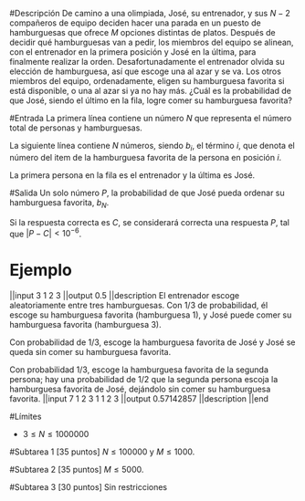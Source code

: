 #Descripción
De camino a una olimpiada, José, su entrenador, y sus $N-2$ compañeros de equipo deciden hacer una parada en un puesto de hamburguesas que ofrece $M$ opciones distintas de platos. Después de decidir qué hamburguesas van a pedir, los miembros del equipo se alinean, con el entrenador en la primera posición y José en la última, para finalmente realizar la orden. Desafortunadamente el entrenador olvida su elección de hamburguesa, así que escoge una al azar y se va. Los otros miembros del equipo, ordenadamente, eligen su hamburguesa favorita si está disponible, o una al azar si ya no hay más. ¿Cuál es la probabilidad de que José, siendo el último en la fila, logre comer su hamburguesa favorita?

#Entrada
La primera línea contiene un número $N$ que representa el número total de personas y hamburguesas.

La siguiente línea contiene $N$ números, siendo $b_i$, el término $i$, que denota el número del item de la hamburguesa favorita de la persona en posición $i$.

La primera persona en la fila es el entrenador y la última es José.

#Salida
Un solo número $P$, la probabilidad de que José pueda ordenar su hamburguesa favorita, $b_N$. 

Si la respuesta correcta es $C$, se considerará correcta una respuesta $P$, tal que $|P-C|<10^{-6}$.

# Ejemplo
||input
3
1 2 3
||output
0.5
||description
El entrenador escoge aleatoriamente entre tres hamburguesas. 
Con $1/3$ de probabilidad, él escoge su hamburguesa favorita (hamburguesa 1), y José puede comer su hamburguesa favorita (hamburguesa 3).

 Con probabilidad de $1/3$, escoge la hamburguesa favorita de José y José se queda sin comer su hamburguesa favorita. 

Con probabilidad $1/3$, escoge la hamburguesa favorita de la segunda persona; hay una probabilidad de $1/2$ que la segunda persona escoja la hamburguesa favorita de José, dejándolo sin comer su hamburguesa favorita.
||input
7
1 2 3 1 1 2 3
||output
0.57142857
||description
||end

#Límites
- $3 \leq N \leq 1000000$

#Subtarea 1 [35 puntos]
$N \leq 100000$ y $M \leq 1000$.

#Subtarea 2 [35 puntos]
$M \leq 5000$.

#Subtarea 3 [30 puntos]
Sin restricciones

